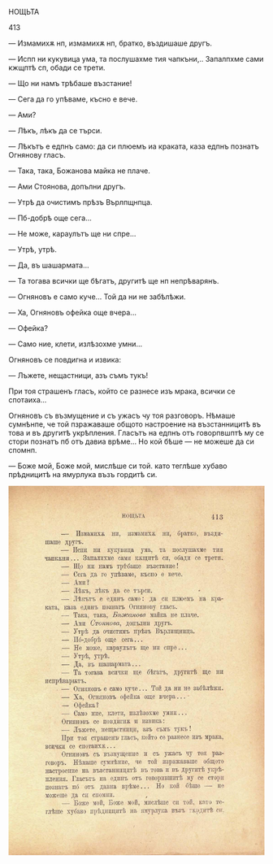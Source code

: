 ﻿НОЩЬТА

413

— Измамихѫ нп, измамихѫ нп, братко, въздишаше другъ.

— Испп ни кукувица ума, та послушахме тия чапкъни,.. Запалпхме сами кжщптѣ сп, обади се трети.

— Що ни намъ трѣбаше възстание!

— Сега да го упѣваме, късно е вече.

— Ами?

— Лѣкъ, лѣкъ да се търси.

— Лѣкътъ е едпнъ само: да си плюемъ иа краката, каза едпнъ познатъ Огнянову гласъ.

— Така, така, Божанова майка не плаче.

— Ами Стоянова, допълни другъ.

— Утрѣ да очистимъ прѣзъ Върлпщнпца.

— Пб-добрѣ още сега...

— Не може, караулътъ ще ни спре...

— Утрѣ, утрѣ.

— Да, въ шашармата...

— Та тогава всички ще бѣгатъ, другитѣ ще нп непрѣварянъ.

— Огняновъ е само куче... Той да ни не забѣлѣжи.

— Ха, Огняновъ офейка още вчера...

— Офейка?

— Само ние, клети, излѣзохме умни...

Огняновъ се повдигна и извика:

— Лъжете, нещастници, азъ съмъ тукъ!

При тоя страшенъ гласъ, който се разнесе изъ мрака, всички се спотаиха...

Огняновъ съ възмущение и съ ужасъ чу тоя разговоръ. Нѣмаше сумнѣнпе, че той пзражаваше общото настроение на възстанницитѣ въ това и въ другитѣ укрѣпления. Гласътъ на едпнъ отъ говорпвшптѣ му се стори познатъ пб отъ давиа врѣме... Но кой бѣше — не можеше да си спомнп.

— Боже мой, Боже мой, мислѣше си той. като теглѣше хубаво прѣдницитѣ на ямурлука възъ гордитѣ си.

![original](../images/460.jpg)

